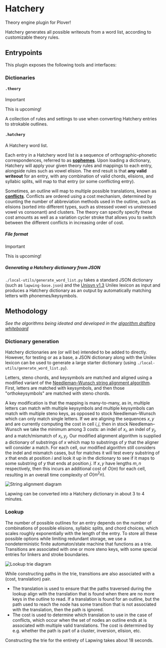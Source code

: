 # Hatchery
Theory engine plugin for Plover!

Hatchery generates all possible writeouts from a word list, according to customizable theory rules.

## Entrypoints
This plugin exposes the following tools and interfaces:

### Dictionaries

#### `.theory`
> [!IMPORTANT]
> This is upcoming!

A collection of rules and settings to use when converting Hatchery entries to strokable outlines.

#### `.hatchery`
A Hatchery word list.

Each entry in a Hatchery word list is a sequence of orthographic–phonetic correspondences, referred to as **<u>sophemes</u>**. Upon loading a dictionary, Hatchery will apply your given theory rules and mappings to each entry, alongside rules such as vowel elision. The end result is that **any valid writeout** for an entry, with any combination of valid chords, elisions, and syllabic splits, will map to that entry (or some conflicting entry).

Sometimes, an outline will map to multiple possible translations, known as **<u>conflicts</u>**. Conflicts are ordered using a cost mechanism, determined by counting the number of abbreviation methods used in the outline, such as elisions (sorted into different types, such as stressed vowel vs unstressed vowel vs consonant) and clusters. The theory can specify specify these cost amounts as well as a variation cycler stroke that allows you to switch between the different conflicts in increasing order of cost.

##### File format
> [!IMPORTANT]
> This is upcoming!



##### Generating a Hatchery dictionary from JSON
`./local-utils/generate_word_list.py` takes a standard JSON dictionary (such as `lapwing-base.json`) and the [Unisyn v1.3](https://www.cstr.ed.ac.uk/projects/unisyn/) Unilex lexicon as input and produces a Hatchery dictionary as an output by automatically matching letters with phonemes/keysymbols.

## Methodology
*See the algorithms being ideated and developed in the [algorithm drafting whiteboard](https://www.figma.com/board/22f2V9ufYxLdvBtGWj6nXv/Hatchery?node-id=0-1&t=rvw11Srj6YIEvjmo-1)*

### Dictionary generation
Hatchery dictionaries are (or will be) intended to be added to directly. However, for testing or as a base, a JSON dictionary along with the Unilex lexicon can be used to generate a large starter dictionary (using `./local-utils/generate_word_list.py`).

Letters, steno chords, and keysymbols are matched and aligned using a modified variant of the [Needleman–Wunsch string alignment algorithm](https://en.wikipedia.org/wiki/Needleman–Wunsch_algorithm). First, letters are matched with keysymbols, and then those "orthokeysymbols" are matched with steno chords.

A key modification is that the mapping is many-to-many, as in, multiple letters can match with multiple keysymbols and multiple keysymbols can match with multiple steno keys, as opposed to stock Needleman–Wunsch which can only match single letters. If we are aligning the sequences $x, y$ and are currently computing the cost in cell $i, j$, then in stock Needleman–Wunsch we take the minimum among 3 costs: an indel of $x_i$, an indel of $y_j$, and a match/mismatch of $x_i, y_j$. Our modified alignment algorithm is supplied a dictionary of substrings of $x$ which map to substrings of $y$ that the aligner will consider a match. For each cell, our modified algorithm still considers the indel and mismatch cases, but for matches it will test every substring of $x$ that ends at position $i$ and look it up in the dictionary to see if it maps to some substring of $y$ that ends at position $j$. If $x, y$ have lengths $m, n$ respectively, then this incurs an additional cost of $O(m)$ for each cell, resulting in an overall time complexity of $O(m^2 n)$.

![String alignment diagram](https://github.com/user-attachments/assets/25295963-cd4f-431c-bbea-439c7e435d26)

Lapwing can be converted into a Hatchery dictionary in about 3 to 4 minutes.

### Lookup
The number of possible outlines for an entry depends on the number of combinations of possible elisions, syllabic splits, and chord choices, which scales roughly exponentially with the length of the entry. To store all these possible options while limiting redundant storage, we use a nondeterministic finite automaton/state machine that functions as a trie. Transitions are associated with one or more steno keys, with some special entries for linkers and stroke boundaries.

![Lookup trie diagram](https://github.com/user-attachments/assets/16bedccd-0ea7-4c10-b514-54b604c968d8)

While constructing paths in the trie, transitions are also associated with a (cost, translation) pair.
* The translation is used to ensure that the paths traversed during the lookup align with the translation that is found when there are no more keys in the outline to read. If a translation is found for an outline, but the path used to reach the node has some transition that is not associated with the translation, then the path is ignored.
* The cost is used to determine which translation to use in the case of conflicts, which occur when the set of nodes an outline ends at is associated with multiple valid translations. The cost is determined by e.g. whether the path is part of a cluster, inversion, elision, etc.

Constructing the trie for the entirety of Lapwing takes about 18 seconds.
